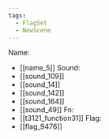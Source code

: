```yaml
---
tags:
  - FlagSet
  - NewScene
---
```

Name:
- [[name_5]]
Sound:
- [[sound_109]]
- [[sound_14]]
- [[sound_142]]
- [[sound_164]]
- [[sound_49]]
Fn:
- [[t3121_function31]]
Flag:
- [[flag_9476]]
